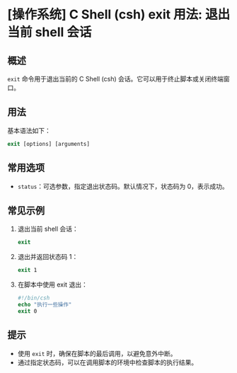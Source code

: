 # [操作系统] C Shell (csh) exit 用法: 退出当前 shell 会话

## 概述
`exit` 命令用于退出当前的 C Shell (csh) 会话。它可以用于终止脚本或关闭终端窗口。

## 用法
基本语法如下：

```csh
exit [options] [arguments]
```

## 常用选项
- `status`：可选参数，指定退出状态码。默认情况下，状态码为 0，表示成功。

## 常见示例
1. 退出当前 shell 会话：
   ```csh
   exit
   ```

2. 退出并返回状态码 1：
   ```csh
   exit 1
   ```

3. 在脚本中使用 exit 退出：
   ```csh
   #!/bin/csh
   echo "执行一些操作"
   exit 0
   ```

## 提示
- 使用 `exit` 时，确保在脚本的最后调用，以避免意外中断。
- 通过指定状态码，可以在调用脚本的环境中检查脚本的执行结果。